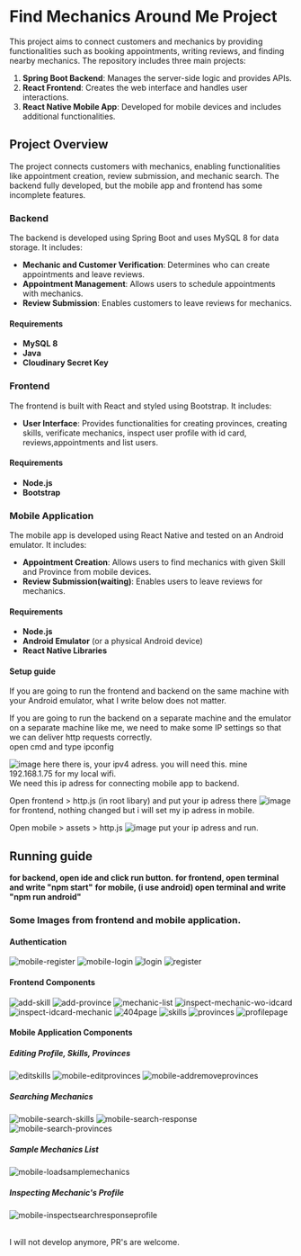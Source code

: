 # Find Mechanics Around Me Project

This project aims to connect customers and mechanics by providing functionalities such as booking appointments, writing reviews, and finding nearby mechanics. The repository includes three main projects:

1. **Spring Boot Backend**: Manages the server-side logic and provides APIs.
2. **React Frontend**: Creates the web interface and handles user interactions.
3. **React Native Mobile App**: Developed for mobile devices and includes additional functionalities.
## Project Overview

The project connects customers with mechanics, enabling functionalities like appointment creation, review submission, and mechanic search. The backend fully developed, but the mobile app and frontend has some incomplete features.

### Backend

The backend is developed using Spring Boot and uses MySQL 8 for data storage. It includes:

- **Mechanic and Customer Verification**: Determines who can create appointments and leave reviews.
- **Appointment Management**: Allows users to schedule appointments with mechanics.
- **Review Submission**: Enables customers to leave reviews for mechanics.

#### Requirements

- **MySQL 8**
- **Java**
- **Cloudinary Secret Key**

### Frontend

The frontend is built with React and styled using Bootstrap. It includes:

- **User Interface**: Provides functionalities for creating provinces, creating skills, verificate mechanics, inspect user profile with id card, reviews,appointments and list users.

#### Requirements

- **Node.js**
- **Bootstrap**

### Mobile Application

The mobile app is developed using React Native and tested on an Android emulator. It includes:

- **Appointment Creation**: Allows users to find mechanics with given Skill and Province from mobile devices.
- **Review Submission(waiting)**: Enables users to leave reviews for mechanics.

#### Requirements

- **Node.js**
- **Android Emulator** (or a physical Android device)
- **React Native Libraries**


#### Setup guide
If you are going to run the frontend and backend on the same machine with your Android emulator, what I write below does not matter.

If you are going to run the backend on a separate machine and the emulator on a separate machine like me, we need to make some IP settings so that we can deliver http requests correctly.<br>
open cmd and type ipconfig

![image](https://github.com/user-attachments/assets/13d23466-3732-42b9-9e57-c30bdcec32cc)
here there is, your ipv4 adress. you will need this. mine 192.168.1.75 for my local wifi.<br>
We need this ip adress for connecting mobile app to backend. 

Open frontend > http.js (in root libary) and put your ip adress there
![image](https://github.com/user-attachments/assets/a35febaa-2e1c-4736-be74-848e62176f15)<br>
for frontend, nothing changed but i will set my ip adress in mobile.

Open mobile > assets > http.js
![image](https://github.com/user-attachments/assets/627f5141-fb46-44db-b95b-c4e19070bfd3)
put your ip adress and run.


## Running guide
**for backend, open ide and click run button.**
**for frontend, open terminal and write "npm start"**
**for mobile, (i use android) open terminal and write "npm run android"**





### Some Images from frontend and mobile application.

#### Authentication
![mobile-register](https://github.com/user-attachments/assets/8046e3ea-8014-43d2-96a1-5616766c3748)
![mobile-login](https://github.com/user-attachments/assets/4687de46-85d9-400a-b6df-cb4e71106740)
![login](https://github.com/user-attachments/assets/b1e5e9ad-f5ea-433e-85bf-791e143308ce)
![register](https://github.com/user-attachments/assets/70d8c50f-260f-4074-9496-48f3fb679b14)

#### Frontend Components
![add-skill](https://github.com/user-attachments/assets/30a75b7f-6a16-4991-90f3-6eb7898b835b)
![add-province](https://github.com/user-attachments/assets/131054ac-434f-4c39-b280-50d6a481658c)
![mechanic-list](https://github.com/user-attachments/assets/d8ce19dd-5e13-49cc-b6a9-c97d9c6980cd)
![inspect-mechanic-wo-idcard](https://github.com/user-attachments/assets/8e2daccf-b7ac-4c14-a51f-6b02a5f86768)
![inspect-idcard-mechanic](https://github.com/user-attachments/assets/7f9f02f6-59cd-4d1b-bedb-1c915b2c8587)
![404page](https://github.com/user-attachments/assets/1d9db8d6-a002-46ed-a288-3fc20d4f70ef)
![skills](https://github.com/user-attachments/assets/e173ea1e-8a83-4ae8-b117-9ae07a750a4a)
![provinces](https://github.com/user-attachments/assets/c9ef0ce6-f60e-41f8-be11-c612164f0067)
![profilepage](https://github.com/user-attachments/assets/a68ead72-2fae-4ff9-a5bc-a7185625f15f)

#### Mobile Application Components
##### Editing Profile, Skills, Provinces
![editskills](https://github.com/user-attachments/assets/7fb73a13-7667-4cf0-ab3b-1b91ca035a8a)
![mobile-editprovinces](https://github.com/user-attachments/assets/ebeb123e-d02c-4d0b-82f3-aea7f3ad007f)
![mobile-addremoveprovinces](https://github.com/user-attachments/assets/a5d775a0-05c9-4834-9743-8c6d5aea2143)

##### Searching Mechanics 
![mobile-search-skills](https://github.com/user-attachments/assets/6a5a24af-b96a-444d-a7a5-843564ec88de)
![mobile-search-response](https://github.com/user-attachments/assets/1054c858-48f3-42da-8cb6-9d8ee94701fa)
![mobile-search-provinces](https://github.com/user-attachments/assets/db89d62a-300a-4676-a29b-83ebce8a90fb)

##### Sample Mechanics List
![mobile-loadsamplemechanics](https://github.com/user-attachments/assets/c11ae99b-f94e-45f5-b0fc-b078a9192392)

##### Inspecting Mechanic's Profile
![mobile-inspectsearchresponseprofile](https://github.com/user-attachments/assets/1ead00b8-f9d6-4694-bced-0e51d8f36ee2)

<br>
I will not develop anymore, PR's are welcome.



